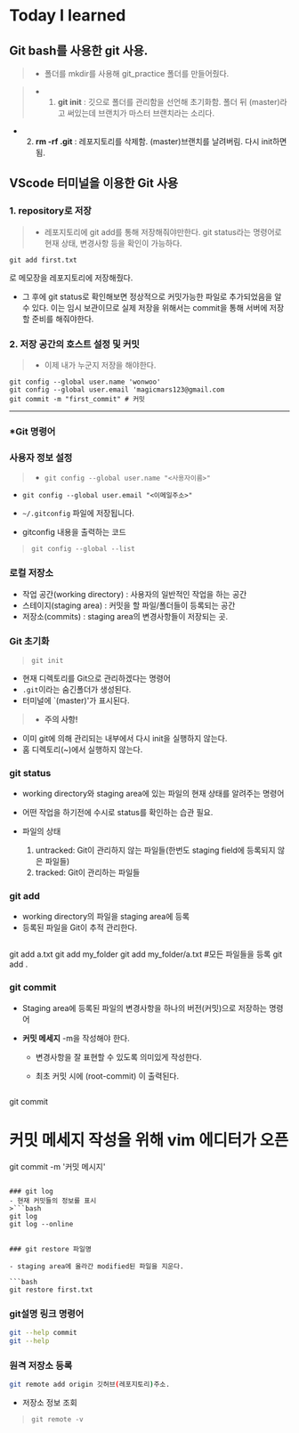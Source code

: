 # Today I learned

## Git bash를 사용한 git 사용.
> - 폴더를 mkdir를 사용해 git_practice 폴더를 만들어줬다.

>- 1. **git init** : 깃으로 폴더를 관리함을 선언해 초기화함. 폴더 뒤 (master)라고 써있는데 브랜치가 마스터 브랜치라는 소리다.
- 2. **rm -rf .git** : 레포지토리를 삭제함. (master)브랜치를 날려버림. 다시 init하면 됨.


## VScode 터미널을 이용한 Git 사용

### 1. repository로 저장
> - 레포지토리에 git add를 통해 저장해줘야만한다.
git status라는 명령어로 현재 상태, 변경사항 등을 확인이 가능하다.
```
git add first.txt
```
로 메모장을 레포지토리에 저장해줬다.

- 그 후에 git status로 확인해보면 정상적으로 커밋가능한 파일로 추가되었음을 알 수 있다. 이는 임시 보관이므로 실제 저장을 위해서는 commit을 통해 서버에 저장할 준비를 해줘야한다.

### 2. 저장 공간의 호스트 설정 및 커밋
> - 이제 내가 누군지 저장을 해야한다.
```
git config --global user.name 'wonwoo'
git config --global user.email 'magicmars123@gmail.com
git commit -m "first_commit" # 커밋
```




- - - 
### *Git 명령어
### 사용자 정보 설정
>- `git config --global user.name "<사용자이름>"`
- `git config --global user.email "<이메일주소>"`

- `~/.gitconfig` 파일에 저장됩니다.
- gitconfig 내용을 출력하는 코드
>`git config --global --list`

### 로컬 저장소
- 작업 공간(working directory) : 사용자의 일반적인 작업을 하는 공간
- 스테이지(staging area) : 커밋을 할 파일/폴더들이 등록되는 공간 
- 저장소(commits) : staging area의 변경사항들이 저장되는 곳.

### Git 초기화

>`git init`

- 현재 디렉토리를 Git으로 관리하겠다는 명령어
- `.git`이라는 숨긴폴더가 생성된다.
- 터미널에 `(master)'가 표시된다.

>- **주의 사항!**
  - 이미 git에 의해 관리되는 내부에서 다시 init을 실행하지 않는다.
  - 홈 디렉토리(~)에서 실행하지 않는다.


### git status
- working directory와 staging area에 있는 파일의 현재 상태를 알려주는 명령어
- 어떤 작업을 하기전에 수시로 status를 확인하는 습관 필요.
 - 파일의 상태
 	
    1. untracked: Git이 관리하지 않는 파일들(한번도 staging field에 등록되지 않은 파일들)
   2. tracked: Git이 관리하는 파일들
  
 
 

### git add

- working directory의 파일을 staging area에 등록
- 등록된 파일을 Git이 추적 관리한다.
>```bash 
git add a.txt
git add my_folder
git add my_folder/a.txt
#모든 파일들을 등록
git add .

### git commit
- Staging area에 등록된 파일의 변경사항을 하나의 버전(커밋)으로 저장하는 명령어
- **커밋 메세지** -m을 작성해야 한다.
	
    - 변경사항을 잘 표현할 수 있도록 의미있게 작성한다.
	
    - 최초 커밋 시에 (root-commit) 이 출력된다. 

>``` bash
git commit
# 커밋 메세지 작성을 위해 vim 에디터가 오픈
git commit -m '커밋 메시지'
```

### git log
- 현재 커밋들의 정보를 표시
>```bash
git log
git log --online


### git restore 파일명

- staging area에 올라간 modified된 파일을 지운다.

```bash
git restore first.txt
```

### git설명 링크 명령어
```bash
git --help commit
git --help
```

### 원격 저장소 등록

```bash
git remote add origin 깃허브(레포지토리)주소.
```

- 저장소 정보 조회
> ```git remote -v```
